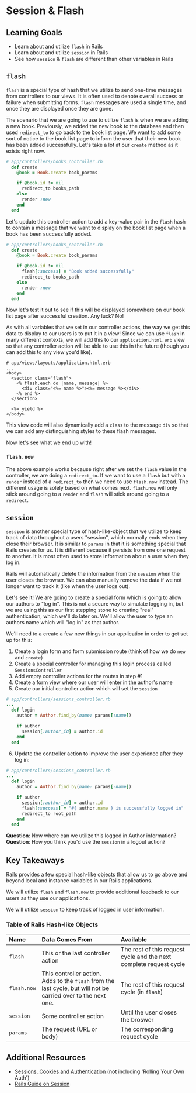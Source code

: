 # Session & Flash

## Learning Goals
- Learn about and utilize `flash` in Rails
- Learn about and utilize `session` in Rails
- See how `session` & `flash` are different than other variables in Rails

## `flash`
`flash` is a special type of hash that we utilize to send one-time messages from controllers to our views. It is often used to denote overall success or failure when submitting forms. `flash` messages are used a single time, and once they are displayed once they are gone.

The scenario that we are going to use to utilize `flash` is when we are adding a new book. Previously, we added the new book to the database and then used `redirect_to` to go back to the book list page. We want to add some sort of notice to the book list page to inform the user that their new book has been added successfully. Let's take a lot at our `create` method as it exists right now.
```ruby
# app/controllers/books_controller.rb
  def create
    @book = Book.create book_params

    if @book.id != nil
      redirect_to books_path
    else
      render :new
    end
  end
```

Let's update this controller action to add a key-value pair in the `flash` hash to contain a message that we want to display on the book list page when a book has been successfully added.

```ruby
# app/controllers/books_controller.rb
  def create
    @book = Book.create book_params

    if @book.id != nil
      flash[:success] = "Book added successfully"
      redirect_to books_path
    else
      render :new
    end
  end
```

Now let's test it out to see if this will be displayed somewhere on our book list page after successful creation. Any luck? No!

As with all variables that we set in our controller actions, the way we get this data to display to our users is to put it in a view! Since we can use `flash` in many different contexts, we will add this to our `application.html.erb` view so that any controller action will be able to use this in the future (though you can add this to any view you'd like).

```erb
# app/views/layouts/application.html.erb
...
<body>
  <section class="flash">
    <% flash.each do |name, message| %>
      <div class="<%= name %>"><%= message %></div>
    <% end %>
  </section>

  <%= yield %>
</body>
```

This view code will also dynamically add a `class` to the message `div` so that we can add any distinguishing styles to these flash messages.

Now let's see what we end up with!

### `flash.now`

The above example works because right after we set the `flash` value in the controller, we are doing a `redirect_to`. If we want to use a `flash` but with a `render` instead of a `redirect_to` then we need to use `flash.now` instead. The different usage is solely based on what comes next. `flash.now` will only stick around going to a `render` and `flash` will stick around going to a `redirect`.

## `session`
`session` is another special type of hash-like-object that we utilize to keep track of data throughout a users "session", which normally ends when they close their browser. It is similar to `params` in that it is something special that Rails creates for us. It is different because it persists from one one request to another. It is most often used to store information about a user when they log in.

Rails will automatically delete the information from the `session` when the user closes the browser. We can also manually remove the data if we not longer want to track it (like when the user logs out).

Let's see it! We are going to create a special form which is going to allow our authors to "log in". This is not a secure way to simulate logging in, but we are using this as our first stepping stone to creating "real" authentication, which we'll do later on. We'll allow the user to type an authors name which will "log in" as that author.

We'll need to a create a few new things in our application in order to get set up for this:
1. Create a login form and form submission route (think of how we do `new` and `create`)
2. Create a special controller for managing this login process called `SessionsController`
3. Add empty controller actions for the routes in step #1
4. Create a form view where our user will enter in the author's name
5. Create our initial controller action which will set the `session`
```ruby
# app/controllers/sessions_controller.rb
...
  def login
    author = Author.find_by(name: params[:name])

    if author
      session[:author_id] = author.id
    end
  end
```

6. Update the controller action to improve the user experience after they log in:
```ruby
# app/controllers/sessions_controller.rb
...
  def login
    author = Author.find_by(name: params[:name])

    if author
      session[:author_id] = author.id
      flash[:success] = "#{ author.name } is successfully logged in"
      redirect_to root_path
    end
  end
```

**Question**: Now where can we utilize this logged in Author information?  
**Question**: How you think you'd use the `session` in a logout action?

## Key Takeaways
Rails provides a few special hash-like objects that allow us to go above and beyond local and instance variables in our Rails applications.

We will utilize `flash` and `flash.now` to provide additional feedback to our users as they use our applications.

We will utilize `session` to keep track of logged in user information.

### Table of Rails Hash-like Objects

| Name        | Data Comes From                    | Available |
|:------------|:-----------------------------------|:----------|
| `flash`     | This or the last controller action | The rest of this request cycle and the next complete request cycle |
| `flash.now` | This controller action. Adds to the `flash` from the last cycle, but will not be carried over to the next one. | The rest of this request cycle (in `flash`) |
| `session`   | Some controller action             | Until the user closes the broswer |
| `params`    | The request (URL or body)          | The corresponding request cycle   |


## Additional Resources
- [Sessions, Cookies and Authentication ](http://www.theodinproject.com/courses/ruby-on-rails/lessons/sessions-cookies-and-authentication)(not including 'Rolling Your Own Auth')
- [Rails Guide on Session](http://guides.rubyonrails.org/action_controller_overview.html#session)
